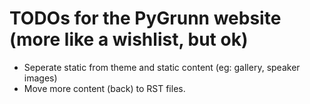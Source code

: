 TODOs for the PyGrunn website (more like a wishlist, but ok)
============================================================

* Seperate static from theme and static content (eg: gallery, speaker images)
* Move more content (back) to RST files.
